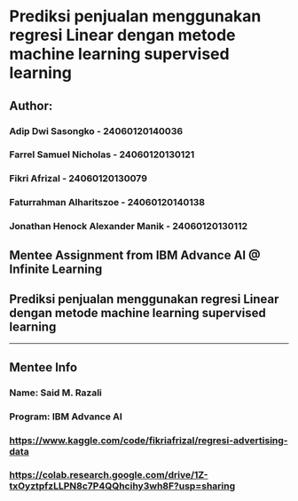 # Prediksi penjualan menggunakan regresi Linear dengan metode machine learning supervised learning
## Author: 
### Adip Dwi Sasongko - 24060120140036
### Farrel Samuel Nicholas - 24060120130121
### Fikri Afrizal - 24060120130079
### Faturrahman Alharitszoe - 24060120140138
### Jonathan Henock Alexander Manik - 24060120130112

## Mentee Assignment from IBM Advance AI @ Infinite Learning 
## Prediksi penjualan menggunakan regresi Linear dengan metode machine learning supervised learning
---

## Mentee Info
### Name: Said M. Razali
### Program: IBM Advance AI

### https://www.kaggle.com/code/fikriafrizal/regresi-advertising-data
### https://colab.research.google.com/drive/1Z-txOyztpfzLLPN8c7P4QQhcihy3wh8F?usp=sharing

